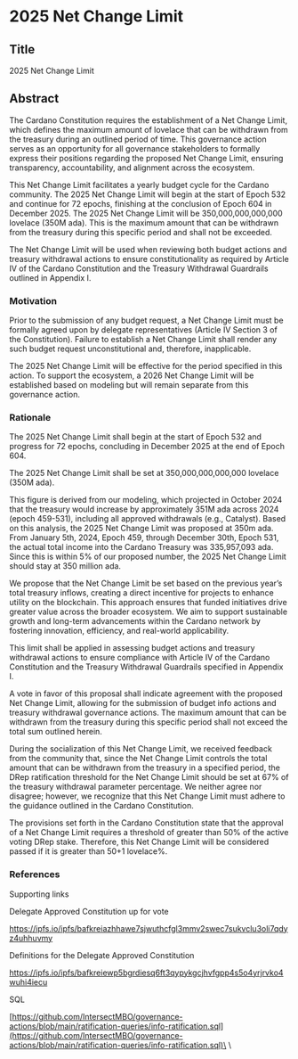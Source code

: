 # 2025 Net Change Limit

## Title

2025 Net Change Limit

## Abstract

The Cardano Constitution requires the establishment of a Net Change Limit, which defines the maximum amount of lovelace that can be withdrawn from the treasury during an outlined period of time. This governance action serves as an opportunity for all governance stakeholders to formally express their positions regarding the proposed Net Change Limit, ensuring transparency, accountability, and alignment across the ecosystem.

This Net Change Limit facilitates a yearly budget cycle for the Cardano community. The 2025 Net Change Limit will begin at the start of Epoch 532 and continue for 72 epochs, finishing at the conclusion of Epoch 604 in December 2025. The 2025 Net Change Limit will be 350,000,000,000,000 lovelace (350M ada). This is the maximum amount that can be withdrawn from the treasury during this specific period and shall not be exceeded.

The Net Change Limit will be used when reviewing both budget actions and treasury withdrawal actions to ensure constitutionality as required by Article IV of the Cardano Constitution and the Treasury Withdrawal Guardrails outlined in Appendix I.

### Motivation

Prior to the submission of any budget request, a Net Change Limit must be formally agreed upon by delegate representatives (Article IV Section 3 of the Constitution). Failure to establish a Net Change Limit shall render any such budget request unconstitutional and, therefore, inapplicable.

The 2025 Net Change Limit will be effective for the period specified in this action. To support the ecosystem, a 2026 Net Change Limit will be established based on modeling but will remain separate from this governance action.

### Rationale

The 2025 Net Change Limit shall begin at the start of  Epoch 532 and progress for 72 epochs, concluding in December 2025 at the end of Epoch 604.

The 2025 Net Change Limit shall be set at 350,000,000,000,000 lovelace (350M ada).&#x20;

This figure is derived from our modeling, which projected in October 2024 that the treasury would increase by approximately 351M ada across 2024 (epoch 459-531), including all approved withdrawals (e.g., Catalyst). Based on this analysis, the 2025 Net Change Limit was proposed at 350m ada. From January 5th, 2024, Epoch 459, through December 30th, Epoch 531, the actual total income into the Cardano Treasury was 335,957,093 ada. Since this is within 5% of our proposed number, the 2025 Net Change Limit should stay at 350 million ada.

We propose that the Net Change Limit be set based on the previous year’s total treasury inflows, creating a direct incentive for projects to enhance utility on the blockchain. This approach ensures that funded initiatives drive greater value across the broader ecosystem. We aim to support sustainable growth and long-term advancements within the Cardano network by fostering innovation, efficiency, and real-world applicability.

This limit shall be applied in assessing budget actions and treasury withdrawal actions to ensure compliance with Article IV of the Cardano Constitution and the Treasury Withdrawal Guardrails specified in Appendix I.

A vote in favor of this proposal shall indicate agreement with the proposed Net Change Limit, allowing for the submission of budget info actions and treasury withdrawal governance actions. The maximum amount that can be withdrawn from the treasury during this specific period shall not exceed the total sum outlined herein.

During the socialization of this Net Change Limit, we received feedback from the community that, since the Net Change Limit controls the total amount that can be withdrawn from the treasury in a specified period, the DRep ratification threshold for the Net Change Limit should be set at 67% of the treasury withdrawal parameter percentage. We neither agree nor disagree; however, we recognize that this Net Change Limit must adhere to the guidance outlined in the Cardano Constitution.

The provisions set forth in the Cardano Constitution state that the approval of a Net Change Limit requires a threshold of greater than 50% of the active voting DRep stake. Therefore, this Net Change Limit will be considered passed if it is greater than 50+1 lovelace%.

### References

Supporting links

Delegate Approved Constitution up for vote

https://ipfs.io/ipfs/bafkreiazhhawe7sjwuthcfgl3mmv2swec7sukvclu3oli7qdyz4uhhuvmy

Definitions for the Delegate Approved Constitution&#x20;

https://ipfs.io/ipfs/bafkreiewp5bgrdiesq6ft3qypykgcjhvfgpp4s5o4yrjrvko4wuhi4iecu

SQL

[https://github.com/IntersectMBO/governance-actions/blob/main/ratification-queries/info-ratification.sql](https://github.com/IntersectMBO/governance-actions/blob/main/ratification-queries/info-ratification.sql)\
\
